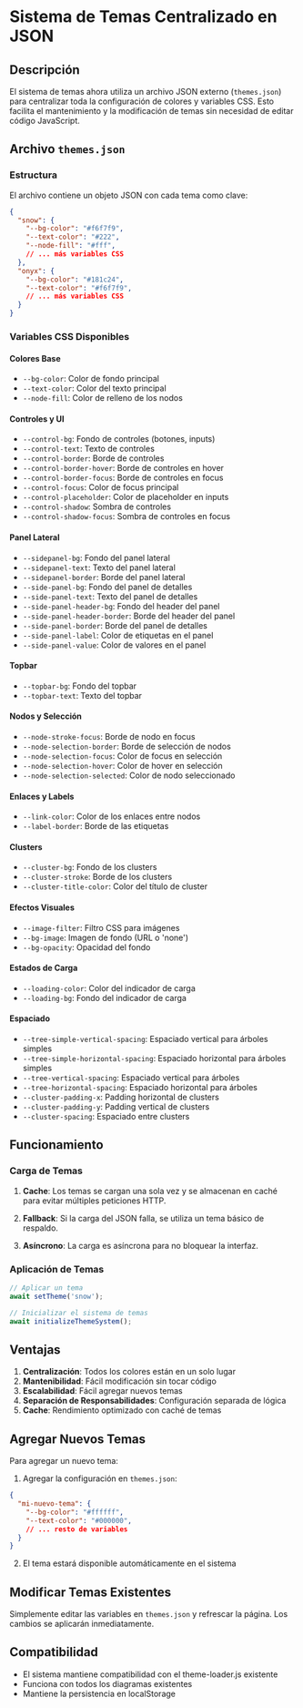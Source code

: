 # Sistema de Temas Centralizado en JSON

## Descripción

El sistema de temas ahora utiliza un archivo JSON externo (`themes.json`) para centralizar toda la configuración de colores y variables CSS. Esto facilita el mantenimiento y la modificación de temas sin necesidad de editar código JavaScript.

## Archivo `themes.json`

### Estructura

El archivo contiene un objeto JSON con cada tema como clave:

```json
{
  "snow": {
    "--bg-color": "#f6f7f9",
    "--text-color": "#222",
    "--node-fill": "#fff",
    // ... más variables CSS
  },
  "onyx": {
    "--bg-color": "#181c24",
    "--text-color": "#f6f7f9",
    // ... más variables CSS
  }
}
```

### Variables CSS Disponibles

#### Colores Base
- `--bg-color`: Color de fondo principal
- `--text-color`: Color del texto principal
- `--node-fill`: Color de relleno de los nodos

#### Controles y UI
- `--control-bg`: Fondo de controles (botones, inputs)
- `--control-text`: Texto de controles
- `--control-border`: Borde de controles
- `--control-border-hover`: Borde de controles en hover
- `--control-border-focus`: Borde de controles en focus
- `--control-focus`: Color de focus principal
- `--control-placeholder`: Color de placeholder en inputs
- `--control-shadow`: Sombra de controles
- `--control-shadow-focus`: Sombra de controles en focus

#### Panel Lateral
- `--sidepanel-bg`: Fondo del panel lateral
- `--sidepanel-text`: Texto del panel lateral
- `--sidepanel-border`: Borde del panel lateral
- `--side-panel-bg`: Fondo del panel de detalles
- `--side-panel-text`: Texto del panel de detalles
- `--side-panel-header-bg`: Fondo del header del panel
- `--side-panel-header-border`: Borde del header del panel
- `--side-panel-border`: Borde del panel de detalles
- `--side-panel-label`: Color de etiquetas en el panel
- `--side-panel-value`: Color de valores en el panel

#### Topbar
- `--topbar-bg`: Fondo del topbar
- `--topbar-text`: Texto del topbar

#### Nodos y Selección
- `--node-stroke-focus`: Borde de nodo en focus
- `--node-selection-border`: Borde de selección de nodos
- `--node-selection-focus`: Color de focus en selección
- `--node-selection-hover`: Color de hover en selección
- `--node-selection-selected`: Color de nodo seleccionado

#### Enlaces y Labels
- `--link-color`: Color de los enlaces entre nodos
- `--label-border`: Borde de las etiquetas

#### Clusters
- `--cluster-bg`: Fondo de los clusters
- `--cluster-stroke`: Borde de los clusters
- `--cluster-title-color`: Color del título de cluster

#### Efectos Visuales
- `--image-filter`: Filtro CSS para imágenes
- `--bg-image`: Imagen de fondo (URL o 'none')
- `--bg-opacity`: Opacidad del fondo

#### Estados de Carga
- `--loading-color`: Color del indicador de carga
- `--loading-bg`: Fondo del indicador de carga

#### Espaciado
- `--tree-simple-vertical-spacing`: Espaciado vertical para árboles simples
- `--tree-simple-horizontal-spacing`: Espaciado horizontal para árboles simples
- `--tree-vertical-spacing`: Espaciado vertical para árboles
- `--tree-horizontal-spacing`: Espaciado horizontal para árboles
- `--cluster-padding-x`: Padding horizontal de clusters
- `--cluster-padding-y`: Padding vertical de clusters
- `--cluster-spacing`: Espaciado entre clusters

## Funcionamiento

### Carga de Temas

1. **Cache**: Los temas se cargan una sola vez y se almacenan en caché para evitar múltiples peticiones HTTP.

2. **Fallback**: Si la carga del JSON falla, se utiliza un tema básico de respaldo.

3. **Asíncrono**: La carga es asíncrona para no bloquear la interfaz.

### Aplicación de Temas

```javascript
// Aplicar un tema
await setTheme('snow');

// Inicializar el sistema de temas
await initializeThemeSystem();
```

## Ventajas

1. **Centralización**: Todos los colores están en un solo lugar
2. **Mantenibilidad**: Fácil modificación sin tocar código
3. **Escalabilidad**: Fácil agregar nuevos temas
4. **Separación de Responsabilidades**: Configuración separada de lógica
5. **Cache**: Rendimiento optimizado con caché de temas

## Agregar Nuevos Temas

Para agregar un nuevo tema:

1. Agregar la configuración en `themes.json`:
```json
{
  "mi-nuevo-tema": {
    "--bg-color": "#ffffff",
    "--text-color": "#000000",
    // ... resto de variables
  }
}
```

2. El tema estará disponible automáticamente en el sistema

## Modificar Temas Existentes

Simplemente editar las variables en `themes.json` y refrescar la página. Los cambios se aplicarán inmediatamente.

## Compatibilidad

- El sistema mantiene compatibilidad con el theme-loader.js existente
- Funciona con todos los diagramas existentes
- Mantiene la persistencia en localStorage 